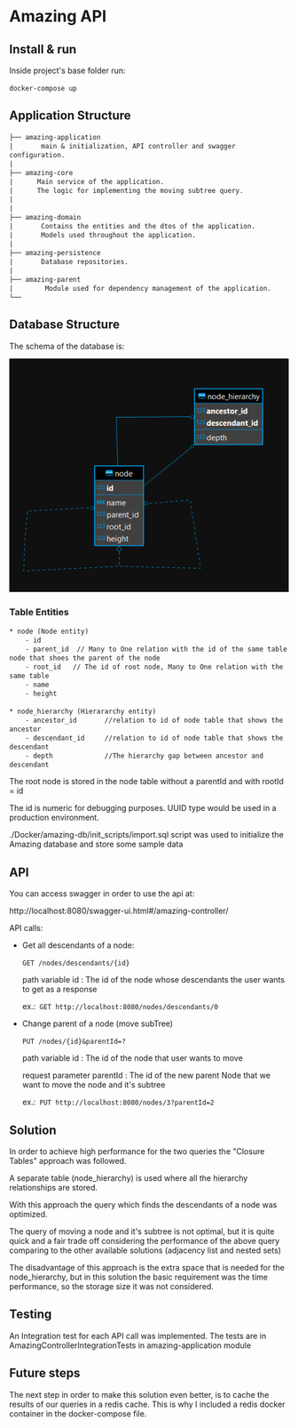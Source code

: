 # Amazing API

## Install & run

Inside project's base folder run:

`docker-compose up`

## Application Structure

````
├── amazing-application
|       main & initialization, API controller and swagger configuration.
|
├── amazing-core
|      Main service of the application.
|      The logic for implementing the moving subtree query.
|      
|
├── amazing-domain
|       Contains the entities and the dtos of the application.
|       Models used throughout the application.
|
├── amazing-persistence
|       Database repositories.  
|
├── amazing-parent
|        Module used for dependency management of the application.
└──
````

## Database Structure
The schema of the database is:

![alt text](./amazing_dbEER.png)

### Table Entities 
```$xslt
* node (Node entity)
    - id
    - parent_id  // Many to One relation with the id of the same table node that shoes the parent of the node
    - root_id   // The id of root node, Many to One relation with the same table
    - name
    - height

* node_hierarchy (Hierararchy entity)
    - ancestor_id       //relation to id of node table that shows the ancestor 
    - descendant_id     //relation to id of node table that shows the descendant 
    - depth             //The hierarchy gap between ancestor and descendant 
```
The root node is stored in the node table without a parentId and with rootId = id

The id is numeric for debugging purposes. UUID type would be used in a production environment.

./Docker/amazing-db/init_scripts/import.sql script was used to initialize the Amazing database and store some sample data

## API

You can access swagger in order to use the api at:

http://localhost:8080/swagger-ui.html#/amazing-controller/

API calls:

*  Get all descendants of a node:

    `GET /nodes/descendants/{id}`
    
    path variable id : The id of the node whose descendants the user wants to get as a response
    
    ex.:` GET http://localhost:8080/nodes/descendants/0`

* Change parent of a node (move subTree)

    `PUT /nodes/{id}&parentId=?` 
    
    path variable id : The id of the node that user wants to move
    
    request parameter parentId : The id of the new parent Node that we want to move the node and it's subtree

    ex.:` PUT http://localhost:8080/nodes/3?parentId=2`
## Solution

In order to achieve high performance for the two queries the "Closure Tables" approach was followed.

A separate table (node_hierarchy) is used where all the hierarchy relationships are stored. 

With this approach the query which finds the descendants of a node was optimized. 

The query of moving a node and it's subtree is not optimal, but it is quite quick and a fair trade off considering the performance of the above query comparing to the other available solutions (adjacency list and nested sets)

The disadvantage of this approach is the extra space that is needed for the node_hierarchy, but in this solution the basic requirement was the time performance, so the storage size it was not considered.

## Testing

An Integration test for each API call was implemented. 
The tests are in AmazingControllerIntegrationTests in amazing-application module

## Future steps

The next step in order to make this solution even better, is to cache the results of our queries in a redis cache. This is why I included a redis docker container in the docker-compose file.